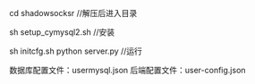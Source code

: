 cd shadowsocksr           //解压后进入目录

sh setup_cymysql2.sh     //安装

sh initcfg.sh
python server.py        //运行

数据库配置文件：usermysql.json
后端配置文件：user-config.json
